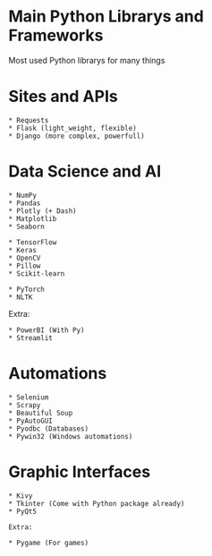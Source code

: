 # Main Python Librarys and Frameworks
 Most used Python librarys for many things


# Sites and APIs

    * Requests
    * Flask (light_weight, flexible)
    * Django (more complex, powerfull)

# Data Science and AI

    * NumPy
    * Pandas
    * Plotly (+ Dash)
    * Matplotlib
    * Seaborn

    * TensorFlow
    * Keras
    * OpenCV
    * Pillow
    * Scikit-learn

    * PyTorch
    * NLTK 
    

Extra: 

    * PowerBI (With Py)
    * Streamlit

# Automations

    * Selenium
    * Scrapy
    * Beautiful Soup
    * PyAutoGUI
    * Pyodbc (Databases)
    * Pywin32 (Windows automations)

# Graphic Interfaces

    * Kivy
    * Tkinter (Come with Python package already)
    * PyQt5
    
    Extra: 

    * Pygame (For games)

